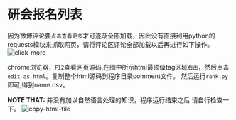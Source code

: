 # 研会报名列表

因为微博评论要```点击查看更多```才可逐渐全部加载，因此没有直接利用python的requests模块来抓取网页，请将评论区评论全部加载以后再进行如下操作。
![click-more][1]

chrome浏览器，```F12```查看网页源码,在图中所示html最顶级tag区域```右击```，然后点击```edit as html```。复制整个html源码到程序目录comment文件。
然后运行```rank.py```即可,得到name.csv。

**NOTE THAT:** 并没有加以自然语言处理的知识，程序运行结束之后 请自行检查一下。
![copy-html-file][2]

[1]: https://github.com/trajepl/ljp/linux/microblog/pic/click-more.png?raw=true
[2]: https://github.com/trajepl/ljp/linux/microblog/pic/copy-html.png?raw=true
